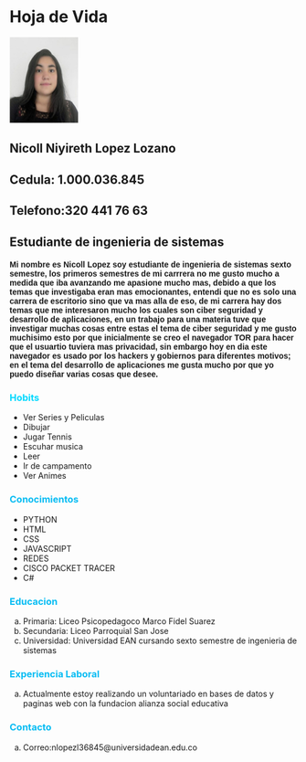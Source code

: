 <!DOCTYPE html>
<html lang="en">
<head>
<link href="styles/style.css" rel="stylesheet" type="text/css">
<title>Hoja de vida</title>
<h1>Hoja de Vida </h1>
</head>
<body>
    <img src="foto.jpeg" width="120" height="150">
    <h2>Nicoll Niyireth Lopez Lozano</h2>
    <h2> Cedula: 1.000.036.845</h2>
    <h2> Telefono:320 441 76 63</h2>
    <h2>Estudiante de ingenieria de sistemas</h2>

<h4 style="font-family:Verdana, Geneva, Tahoma, sans-serif;">Mi nombre es Nicoll Lopez soy estudiante de ingenieria de sistemas sexto semestre, los primeros semestres de mi carrrera no me gusto mucho a medida que iba avanzando me apasione mucho mas, debido a que los temas que investigaba eran mas emocionantes,
    entendi que no es solo una carrera de escritorio sino que va mas alla de eso, de mi carrera hay dos temas que me interesaron mucho los cuales son ciber seguridad y desarrollo de aplicaciones, en un trabajo para una materia tuve que investigar muchas cosas 
    entre estas el tema de ciber seguridad y me gusto muchisimo esto por que inicialmente se creo el navegador TOR para hacer que el usuartio tuviera mas privacidad, sin embargo hoy en dia este navegador es usado por los hackers y gobiernos para diferentes motivos; en 
    el tema del desarrollo de aplicaciones me gusta mucho por que yo puedo diseñar varias cosas que desee.
</h4 >
<h3 style="color:rgb(0, 217, 255)">Hobits</h3>
<ul  ><li>Ver Series y Peliculas</li><li>Dibujar</li><li>Jugar Tennis</li><li>Escuhar musica</li><li>Leer</li><li>Ir de campamento</li><li>Ver Animes</li></ul>
<h3 style="color:#05bcf3">Conocimientos</h3>
<ul ><li>PYTHON</li><li>HTML</li><li>CSS</li><li>JAVASCRIPT</li><li>REDES</li><li>CISCO PACKET TRACER</li><li>C#</li></ul>
<h3 style="color:#05bcf3">Educacion </h3>
<ol type="a" ><li>Primaria: Liceo Psicopedagoco Marco Fidel Suarez</li><li>Secundaria: Liceo Parroquial San Jose</li><li>Universidad: Universidad EAN cursando sexto semestre de ingenieria de sistemas</li></ol>
<h3 style="color:#05bcf3">Experiencia Laboral </h3>
<ol type="a" ><li>Actualmente estoy realizando un voluntariado en bases de datos y paginas web con la fundacion alianza social educativa</li></ol>
<h3 style="color:#05bcf3">Contacto</h3><ol type="a" ><li>Correo:nlopezl36845@universidadean.edu.co</li>

</body >
</html  >
